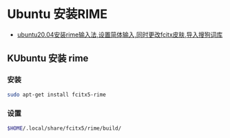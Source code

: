 <!--
 * @Description: 
 * @Version: 1.0
 * @Author: 
 * @Email: 
 * @Date: 2024-05-05 22:59:15
 * @LastEditors: dmjcb
 * @LastEditTime: 2024-06-10 15:42:49
-->
# Ubuntu 安装RIME

- [ubuntu20.04安装rime输入法,设置简体输入,同时更改fcitx皮肤,导入搜狗词库](https://www.cnblogs.com/pipci/p/16200966.html)


## KUbuntu 安装 rime


### 安装

```sh
sudo apt-get install fcitx5-rime
```

### 设置

```sh
$HOME/.local/share/fcitx5/rime/build/
```